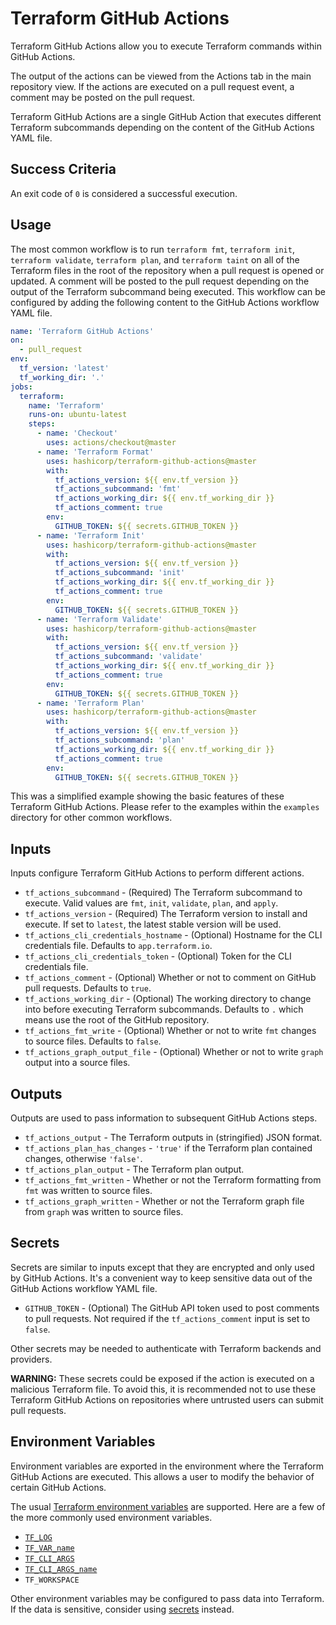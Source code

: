 # Terraform GitHub Actions

Terraform GitHub Actions allow you to execute Terraform commands within GitHub Actions.

The output of the actions can be viewed from the Actions tab in the main repository view. If the actions are executed on a pull request event, a comment may be posted on the pull request.

Terraform GitHub Actions are a single GitHub Action that executes different Terraform subcommands depending on the content of the GitHub Actions YAML file.

## Success Criteria

An exit code of `0` is considered a successful execution.

## Usage

The most common workflow is to run `terraform fmt`, `terraform init`, `terraform validate`, `terraform plan`, and `terraform taint` on all of the Terraform files in the root of the repository when a pull request is opened or updated. A comment will be posted to the pull request depending on the output of the Terraform subcommand being executed. This workflow can be configured by adding the following content to the GitHub Actions workflow YAML file.

```yaml
name: 'Terraform GitHub Actions'
on:
  - pull_request
env:
  tf_version: 'latest'
  tf_working_dir: '.'
jobs:
  terraform:
    name: 'Terraform'
    runs-on: ubuntu-latest
    steps:
      - name: 'Checkout'
        uses: actions/checkout@master
      - name: 'Terraform Format'
        uses: hashicorp/terraform-github-actions@master
        with:
          tf_actions_version: ${{ env.tf_version }}
          tf_actions_subcommand: 'fmt'
          tf_actions_working_dir: ${{ env.tf_working_dir }}
          tf_actions_comment: true
        env:
          GITHUB_TOKEN: ${{ secrets.GITHUB_TOKEN }}
      - name: 'Terraform Init'
        uses: hashicorp/terraform-github-actions@master
        with:
          tf_actions_version: ${{ env.tf_version }}
          tf_actions_subcommand: 'init'
          tf_actions_working_dir: ${{ env.tf_working_dir }}
          tf_actions_comment: true
        env:
          GITHUB_TOKEN: ${{ secrets.GITHUB_TOKEN }}
      - name: 'Terraform Validate'
        uses: hashicorp/terraform-github-actions@master
        with:
          tf_actions_version: ${{ env.tf_version }}
          tf_actions_subcommand: 'validate'
          tf_actions_working_dir: ${{ env.tf_working_dir }}
          tf_actions_comment: true
        env:
          GITHUB_TOKEN: ${{ secrets.GITHUB_TOKEN }}
      - name: 'Terraform Plan'
        uses: hashicorp/terraform-github-actions@master
        with:
          tf_actions_version: ${{ env.tf_version }}
          tf_actions_subcommand: 'plan'
          tf_actions_working_dir: ${{ env.tf_working_dir }}
          tf_actions_comment: true
        env:
          GITHUB_TOKEN: ${{ secrets.GITHUB_TOKEN }}
```

This was a simplified example showing the basic features of these Terraform GitHub Actions. Please refer to the examples within the `examples` directory for other common workflows.

## Inputs

Inputs configure Terraform GitHub Actions to perform different actions.

* `tf_actions_subcommand` - (Required) The Terraform subcommand to execute. Valid values are `fmt`, `init`, `validate`, `plan`, and `apply`.
* `tf_actions_version` - (Required) The Terraform version to install and execute. If set to `latest`, the latest stable version will be used.
* `tf_actions_cli_credentials_hostname` - (Optional) Hostname for the CLI credentials file. Defaults to `app.terraform.io`.
* `tf_actions_cli_credentials_token` - (Optional) Token for the CLI credentials file.
* `tf_actions_comment` - (Optional) Whether or not to comment on GitHub pull requests. Defaults to `true`.
* `tf_actions_working_dir` - (Optional) The working directory to change into before executing Terraform subcommands. Defaults to `.` which means use the root of the GitHub repository.
* `tf_actions_fmt_write` - (Optional) Whether or not to write `fmt` changes to source files. Defaults to `false`.
* `tf_actions_graph_output_file` - (Optional) Whether or not to write `graph` output into a source files.

## Outputs

Outputs are used to pass information to subsequent GitHub Actions steps.

* `tf_actions_output` - The Terraform outputs in (stringified) JSON format.
* `tf_actions_plan_has_changes` - `'true'` if the Terraform plan contained changes, otherwise `'false'`.
* `tf_actions_plan_output` - The Terraform plan output.
* `tf_actions_fmt_written` - Whether or not the Terraform formatting from `fmt` was written to source files.
* `tf_actions_graph_written` - Whether or not the Terraform graph file from `graph` was written to source files.

## Secrets

Secrets are similar to inputs except that they are encrypted and only used by GitHub Actions. It's a convenient way to keep sensitive data out of the GitHub Actions workflow YAML file.

* `GITHUB_TOKEN` - (Optional) The GitHub API token used to post comments to pull requests. Not required if the `tf_actions_comment` input is set to `false`.

Other secrets may be needed to authenticate with Terraform backends and providers.

**WARNING:** These secrets could be exposed if the action is executed on a malicious Terraform file. To avoid this, it is recommended not to use these Terraform GitHub Actions on repositories where untrusted users can submit pull requests.

## Environment Variables

Environment variables are exported in the environment where the Terraform GitHub Actions are executed. This allows a user to modify the behavior of certain GitHub Actions.

The usual [Terraform environment variables](https://www.terraform.io/docs/commands/environment-variables.html) are supported. Here are a few of the more commonly used environment variables.

* [`TF_LOG`](https://www.terraform.io/docs/commands/environment-variables.html#tf_log)
* [`TF_VAR_name`](https://www.terraform.io/docs/commands/environment-variables.html#tf_var_name)
* [`TF_CLI_ARGS`](https://www.terraform.io/docs/commands/environment-variables.html#tf_cli_args-and-tf_cli_args_name)
* [`TF_CLI_ARGS_name`](https://www.terraform.io/docs/commands/environment-variables.html#tf_cli_args-and-tf_cli_args_name)
* `TF_WORKSPACE`

Other environment variables may be configured to pass data into Terraform. If the data is sensitive, consider using [secrets](#secrets) instead.
